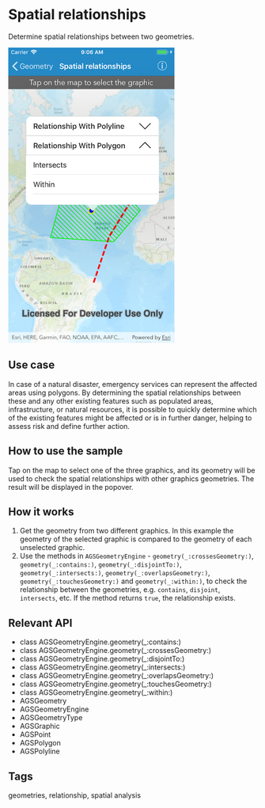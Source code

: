 # Spatial relationships

Determine spatial relationships between two geometries.

![Image of spatial relationships](spatial-relationships.png)

## Use case

In case of a natural disaster, emergency services can represent the affected areas using polygons. By determining the spatial relationships between these and any other existing features such as populated areas, infrastructure, or natural resources, it is possible to quickly determine which of the existing features might be affected or is in further danger, helping to assess risk and define further action.

## How to use the sample

Tap on the map to select one of the three graphics, and its geometry will be used to check the spatial relationships with other graphics geometries. The result will be displayed in the popover.

## How it works

1. Get the geometry from two different graphics. In this example the geometry of the selected graphic is compared to the geometry of each unselected graphic.
2. Use the methods in `AGSGeometryEngine` - `geometry(_:crossesGeometry:)`, `geometry(_:contains:)`, `geometry(_:disjointTo:)`, `geometry(_:intersects:)`, `geometry(_:overlapsGeometry:)`, `geometry(_:touchesGeometry:)` and `geometry(_:within:)`, to check the relationship between the geometries, e.g. `contains`, `disjoint`, `intersects`, etc. If the method returns `true`, the relationship exists.

## Relevant API

* class AGSGeometryEngine.geometry(_:contains:)
* class AGSGeometryEngine.geometry(_:crossesGeometry:)
* class AGSGeometryEngine.geometry(_:disjointTo:)
* class AGSGeometryEngine.geometry(_:intersects:)
* class AGSGeometryEngine.geometry(_:overlapsGeometry:)
* class AGSGeometryEngine.geometry(_:touchesGeometry:)
* class AGSGeometryEngine.geometry(_:within:)
* AGSGeometry
* AGSGeometryEngine
* AGSGeometryType
* AGSGraphic
* AGSPoint
* AGSPolygon
* AGSPolyline

## Tags

geometries, relationship, spatial analysis
